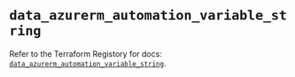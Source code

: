 # `data_azurerm_automation_variable_string`

Refer to the Terraform Registory for docs: [`data_azurerm_automation_variable_string`](https://registry.terraform.io/providers/hashicorp/azurerm/3.71.0/docs/data-sources/automation_variable_string).
